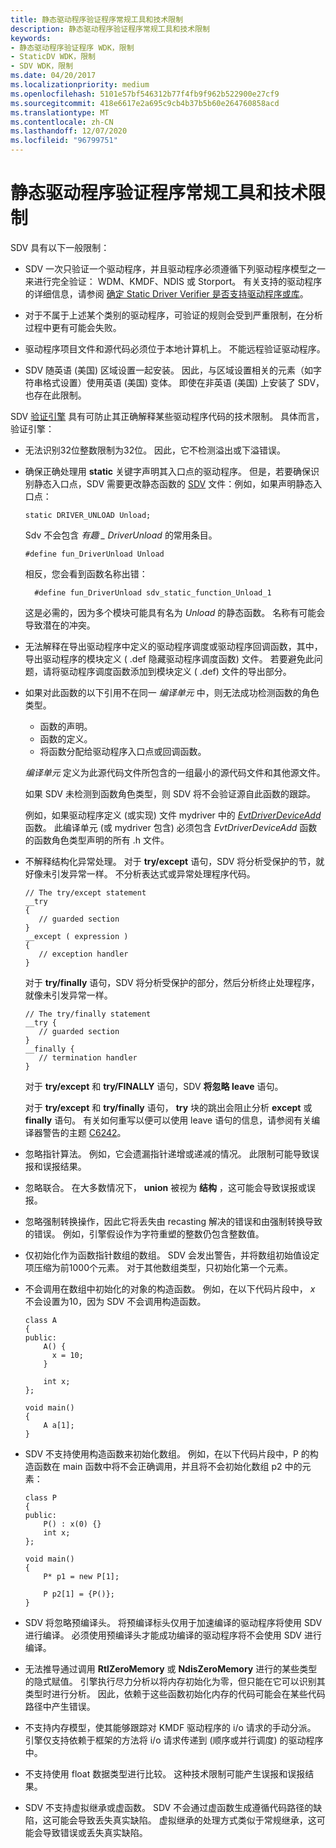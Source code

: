 ```yaml
---
title: 静态驱动程序验证程序常规工具和技术限制
description: 静态驱动程序验证程序常规工具和技术限制
keywords:
- 静态驱动程序验证程序 WDK，限制
- StaticDV WDK，限制
- SDV WDK，限制
ms.date: 04/20/2017
ms.localizationpriority: medium
ms.openlocfilehash: 5101e57bf546312b77f4fb9f962b522900e27cf9
ms.sourcegitcommit: 418e6617e2a695c9cb4b37b5b60e264760858acd
ms.translationtype: MT
ms.contentlocale: zh-CN
ms.lasthandoff: 12/07/2020
ms.locfileid: "96799751"
---
```

# <a name="static-driver-verifier-general-tool-and-technical-limitations"></a>静态驱动程序验证程序常规工具和技术限制


SDV 具有以下一般限制：

-   SDV 一次只验证一个驱动程序，并且驱动程序必须遵循下列驱动程序模型之一来进行完全验证： WDM、KMDF、NDIS 或 Storport。 有关支持的驱动程序的详细信息，请参阅 [确定 Static Driver Verifier 是否支持驱动程序或库](determining-if-static-driver-verifier-supports-your-driver-or-library.md)。

-   对于不属于上述某个类别的驱动程序，可验证的规则会受到严重限制，在分析过程中更有可能会失败。

-   驱动程序项目文件和源代码必须位于本地计算机上。 不能远程验证驱动程序。

-   SDV 随英语 (美国) 区域设置一起安装。 因此，与区域设置相关的元素（如字符串格式设置）使用英语 (美国) 变体。 即使在非英语 (美国) 上安装了 SDV，也存在此限制。

SDV [验证引擎](verification-engine.md) 具有可防止其正确解释某些驱动程序代码的技术限制。 具体而言，验证引擎：

-   无法识别32位整数限制为32位。 因此，它不检测溢出或下溢错误。

-   确保正确处理用 **static** 关键字声明其入口点的驱动程序。 但是，若要确保识别静态入口点，SDV 需要更改静态函数的 [SDV](sdv-map-h.md) 文件：例如，如果声明静态入口点：

    ```
    static DRIVER_UNLOAD Unload;
    ```

    Sdv 不会包含 *有趣 \_ DriverUnload* 的常用条目。

    ```
    #define fun_DriverUnload Unload
    ```

    相反，您会看到函数名称出错：

    ```
      #define fun_DriverUnload sdv_static_function_Unload_1
    ```

    这是必需的，因为多个模块可能具有名为 *Unload* 的静态函数。 名称有可能会导致潜在的冲突。

-   无法解释在导出驱动程序中定义的驱动程序调度或驱动程序回调函数，其中，导出驱动程序的模块定义 ( .def 隐藏驱动程序调度函数) 文件。 若要避免此问题，请将驱动程序调度函数添加到模块定义 ( .def) 文件的导出部分。

-   如果对此函数的以下引用不在同一 *编译单元* 中，则无法成功检测函数的角色类型。

    -   函数的声明。
    -   函数的定义。
    -   将函数分配给驱动程序入口点或回调函数。

    *编译单元* 定义为此源代码文件所包含的一组最小的源代码文件和其他源文件。

    如果 SDV 未检测到函数角色类型，则 SDV 将不会验证源自此函数的跟踪。

    例如，如果驱动程序定义 (或实现) 文件 mydriver 中的 [*EvtDriverDeviceAdd*](/windows-hardware/drivers/ddi/wdfdriver/nc-wdfdriver-evt_wdf_driver_device_add) 函数。 此编译单元 (或 mydriver 包含) 必须包含 *EvtDriverDeviceAdd* 函数的函数角色类型声明的所有 .h 文件。

-   不解释结构化异常处理。 对于 **try/except** 语句，SDV 将分析受保护的节，就好像未引发异常一样。 不分析表达式或异常处理程序代码。

    ```
    // The try/except statement
    __try 
    {
       // guarded section
    }
    __except ( expression )
    {
       // exception handler
    } 
    ```

    对于 **try/finally** 语句，SDV 将分析受保护的部分，然后分析终止处理程序，就像未引发异常一样。

    ```
    // The try/finally statement
    __try {
       // guarded section
    }
    __finally {
       // termination handler
    }
    ```

    对于 **try/except** 和 **try/FINALLY** 语句，SDV **将忽略 leave** 语句。

    对于 **try/except** 和 **try/finally** 语句， **try** 块的跳出会阻止分析 **except** 或 **finally** 语句。 有关如何重写以便可以使用 leave 语句的信息，请参阅有关编译器警告的主题 [C6242](/cpp/code-quality/c6242)。

-   忽略指针算法。 例如，它会遗漏指针递增或递减的情况。 此限制可能导致误报和误报结果。

-   忽略联合。 在大多数情况下， **union** 被视为 **结构** ，这可能会导致误报或误报。

-   忽略强制转换操作，因此它将丢失由 recasting 解决的错误和由强制转换导致的错误。 例如，引擎假设作为字符重塑的整数仍包含整数值。

-   仅初始化作为函数指针数组的数组。 SDV 会发出警告，并将数组初始值设定项压缩为前1000个元素。 对于其他数组类型，只初始化第一个元素。

-   不会调用在数组中初始化的对象的构造函数。 例如，在以下代码片段中， *x* 不会设置为10，因为 SDV 不会调用构造函数。

    ```
    class A
    {
    public:
        A() {
          x = 10;
        }

        int x;
    };

    void main()
    {
        A a[1];
    }
    ```

-   SDV 不支持使用构造函数来初始化数组。 例如，在以下代码片段中，P 的构造函数在 main 函数中将不会正确调用，并且将不会初始化数组 p2 中的元素：
    ```
    class P
    {
    public:
        P() : x(0) {}
        int x;
    };

    void main()
    {
        P* p1 = new P[1];

        P p2[1] = {P()};
    }
    ```

-   SDV 将忽略预编译头。 将预编译标头仅用于加速编译的驱动程序将使用 SDV 进行编译。 必须使用预编译头才能成功编译的驱动程序将不会使用 SDV 进行编译。

-   无法推导通过调用 **RtlZeroMemory** 或 **NdisZeroMemory** 进行的某些类型的隐式赋值。 引擎执行尽力分析以将内存初始化为零，但只能在它可以识别其类型时进行分析。 因此，依赖于这些函数初始化内存的代码可能会在某些代码路径中产生错误。

-   不支持内存模型，使其能够跟踪对 KMDF 驱动程序的 i/o 请求的手动分派。 引擎仅支持依赖于框架的方法将 i/o 请求传递到 (顺序或并行调度) 的驱动程序中。

-   不支持使用 float 数据类型进行比较。 这种技术限制可能产生误报和误报结果。

-   SDV 不支持虚拟继承或虚函数。 SDV 不会通过虚函数生成遵循代码路径的缺陷，这可能会导致丢失真实缺陷。 虚拟继承的处理方式类似于常规继承，这可能会导致错误或丢失真实缺陷。

 

